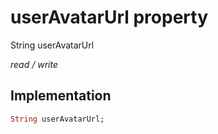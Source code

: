 


# userAvatarUrl property







String userAvatarUrl
  
_<span class="feature">read / write</span>_






## Implementation

```dart
String userAvatarUrl;
```







